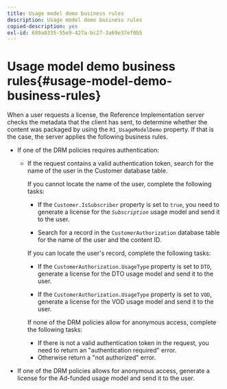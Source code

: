 ```yaml
---
title: Usage model demo business rules
description: Usage model demo business rules
copied-description: yes
exl-id: 689a0335-55e9-427a-bc27-3a69e37ef0b5
---
```

# Usage model demo business rules{#usage-model-demo-business-rules}

When a user requests a license, the Reference Implementation server checks the metadata that the client has sent, to determine whether the content was packaged by using the `RI_UsageModelDemo` property. If that is the case, the server applies the following business rules.

* If one of the DRM policies requires authentication:

    * If the request contains a valid authentication token, search for the name of the user in the Customer database table.

      If you cannot locate the name of the user, complete the following tasks:

        * If the `Customer.IsSubscriber` property is set to `true`, you need to generate a license for the *`Subscription`* usage model and send it to the user. 
        
        * Search for a record in the `CustomerAuthorization` database table for the name of the user and the content ID.

      If you can locate the user's record, complete the following tasks:

        * If the `CustomerAuthorization.UsageType` property is set to `DTO`, generate a license for the DTO usage model and send it to the user. 
        
        * If the `CustomerAuthorization.UsageType` property is set to `VOD`, generate a license for the VOD usage model and send it to the user.

      If none of the DRM policies allow for anonymous access, complete the following tasks:

        * If there is not a valid authentication token in the request, you need to return an "authentication required" error. 
        * Otherwise return a "not authorized" error.

* If one of the DRM policies allows for anonymous access, generate a license for the Ad-funded usage model and send it to the user.
